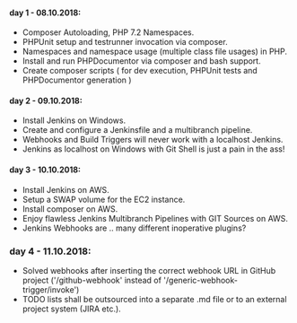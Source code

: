 
#### day 1 - 08.10.2018:
- Composer Autoloading, PHP 7.2 Namespaces.
- PHPUnit setup and testrunner invocation via composer.
- Namespaces and namespace usage (multiple class file usages) in PHP.
- Install and run PHPDocumentor via composer and bash support.
- Create composer scripts ( for dev execution, PHPUnit tests and PHPDocumentor generation )

#### day 2 - 09.10.2018:
- Install Jenkins on Windows.
- Create and configure a Jenkinsfile and a multibranch pipeline.
- Webhooks and Build Triggers will never work with a localhost Jenkins.
- Jenkins as localhost on Windows with Git Shell is just a pain in the ass!

#### day 3 - 10.10.2018: 
- Install Jenkins on AWS.
- Setup a SWAP volume for the EC2 instance.
- Install composer on AWS.
- Enjoy flawless Jenkins Multibranch Pipelines with GIT Sources on AWS.
- Jenkins Webhooks are .. many different inoperative plugins?

### day 4 - 11.10.2018:
- Solved webhooks after inserting the correct webhook URL in GitHub project
  ('/github-webhook' instead of '/generic-webhook-trigger/invoke')
- TODO lists shall be outsourced into a separate .md file or to an external project system (JIRA etc.).
